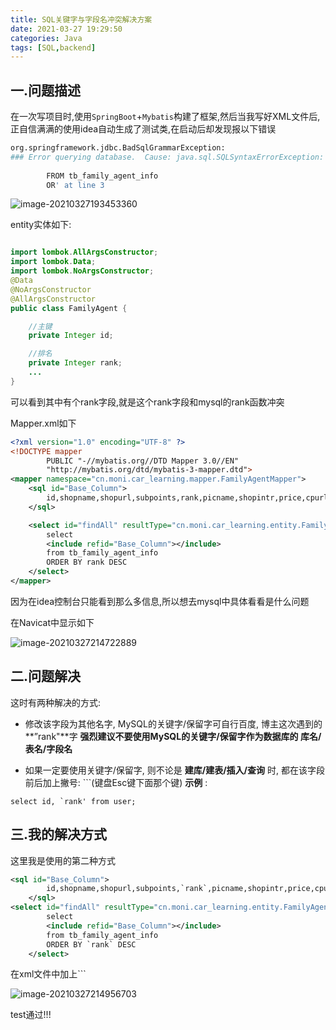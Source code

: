 ```yaml
---
title: SQL关键字与字段名冲突解决方案
date: 2021-03-27 19:29:50
categories: Java
tags: [SQL,backend]
---
```


## 一.问题描述

在一次写项目时,使用`SpringBoot`+`Mybatis`构建了框架,然后当我写好XML文件后,正自信满满的使用idea自动生成了测试类,在启动后却发现报以下错误

```bash
org.springframework.jdbc.BadSqlGrammarException: 
### Error querying database.  Cause: java.sql.SQLSyntaxErrorException: You have an error in your SQL syntax; check the manual that corresponds to your MySQL server version for the right syntax to use near ',picname,shopintr,price,cpurl
     
        FROM tb_family_agent_info
        OR' at line 3
```

![image-20210327193453360](https://i.loli.net/2021/03/27/XVLWstp6Kz2PIaF.png)

entity实体如下:



```java

import lombok.AllArgsConstructor;
import lombok.Data;
import lombok.NoArgsConstructor;
@Data
@NoArgsConstructor
@AllArgsConstructor
public class FamilyAgent {

    //主键
    private Integer id;

    //排名
    private Integer rank;
    ...
}
```

可以看到其中有个rank字段,就是这个rank字段和mysql的rank函数冲突

Mapper.xml如下

```xml
<?xml version="1.0" encoding="UTF-8" ?>
<!DOCTYPE mapper
        PUBLIC "-//mybatis.org//DTD Mapper 3.0//EN"
        "http://mybatis.org/dtd/mybatis-3-mapper.dtd">
<mapper namespace="cn.moni.car_learning.mapper.FamilyAgentMapper">
    <sql id="Base_Column">
        id,shopname,shopurl,subpoints,rank,picname,shopintr,price,cpurl
    </sql>

    <select id="findAll" resultType="cn.moni.car_learning.entity.FamilyAgent">
        select
        <include refid="Base_Column"></include>
        from tb_family_agent_info
        ORDER BY rank DESC
    </select>
</mapper>
```

因为在idea控制台只能看到那么多信息,所以想去mysql中具体看看是什么问题

在Navicat中显示如下

![image-20210327214722889](https://i.loli.net/2021/03/27/MwzrcqVBxtkAPme.png)



## 二.问题解决

这时有两种解决的方式:

- 修改该字段为其他名字, MySQL的关键字/保留字可自行百度, 博主这次遇到的**”rank"**字
	**强烈建议不要使用MySQL的关键字/保留字作为数据库的 库名/表名/字段名**

- 如果一定要使用关键字/保留字, 则不论是 **建库/建表/插入/查询** 时, 都在该字段前后加上撇号: ```(键盘Esc键下面那个键)
	**示例** :

```mysql
select id, `rank' from user;
```

## 三.我的解决方式

这里我是使用的第二种方式

```xml
<sql id="Base_Column">
        id,shopname,shopurl,subpoints,`rank`,picname,shopintr,price,cpurl
    </sql>
<select id="findAll" resultType="cn.moni.car_learning.entity.FamilyAgent">
        select
        <include refid="Base_Column"></include>
        from tb_family_agent_info
        ORDER BY `rank` DESC
    </select>
```

在xml文件中加上```

![image-20210327214956703](https://i.loli.net/2021/03/27/xQ7cqkTH3pFs1fO.png)

test通过!!!
